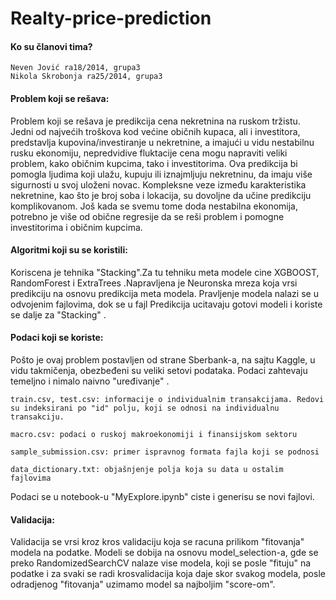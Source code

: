 # Realty-price-prediction

#### Ko su članovi tima?

    Neven Jović ra18/2014, grupa3
    Nikola Skrobonja ra25/2014, grupa3

#### Problem koji se rešava:

Problem koji se rešava je predikcija cena nekretnina na ruskom tržistu. Jedni od najvećih troškova kod većine običnih kupaca, ali i investitora, predstavlja kupovina/investiranje u nekretnine, a imajući u vidu nestabilnu rusku ekonomiju, nepredvidive fluktacije cena mogu napraviti veliki problem, kako običnim kupcima, tako i investitorima.
Ova predikcija bi pomogla ljudima koji ulažu, kupuju ili iznajmljuju nekretninu, da imaju više sigurnosti u svoj uloženi novac.
Kompleksne veze između karakteristika nekretnine, kao što je broj soba i lokacija, su dovoljne da učine predikciju komplikovanom. Još kada se svemu tome doda nestabilna ekonomija, potrebno je više od obične regresije da se reši problem i pomogne investitorima i običnim kupcima.


#### Algoritmi koji su se koristili:

Koriscena je tehnika "Stacking".Za tu tehniku meta modele cine XGBOOST, RandomForest i ExtraTrees .Napravljena je Neuronska mreza koja vrsi predikciju na osnovu predikcija meta modela. Pravljenje modela nalazi se u odvojenim fajlovima, dok se u fajl Predikcija ucitavaju gotovi modeli i koriste se dalje za "Stacking" .

#### Podaci koji se koriste:

Pošto je ovaj problem postavljen od strane Sberbank-a, na sajtu Kaggle, u vidu takmičenja, obezbeđeni su veliki setovi podataka. Podaci zahtevaju temeljno i nimalo naivno "uređivanje" .

    train.csv, test.csv: informacije o individualnim transakcijama. Redovi su indeksirani po "id" polju, koji se odnosi na individualnu transakciju.

    macro.csv: podaci o ruskoj makroekonomiji i finansijskom sektoru

    sample_submission.csv: primer ispravnog formata fajla koji se podnosi

    data_dictionary.txt: objašnjenje polja koja su data u ostalim fajlovima

Podaci se u notebook-u "MyExplore.ipynb" ciste i generisu se novi fajlovi.

#### Validacija:

Validacija se vrsi kroz kros validaciju koja se racuna prilikom "fitovanja" modela na podatke. Modeli se dobija na osnovu model_selection-a, gde se preko RandomizedSearchCV nalaze vise modela, koji se posle "fituju" na podatke i za svaki se radi krosvalidacija koja daje skor svakog modela, posle odradjenog "fitovanja" uzimamo model sa najboljim "score-om".

